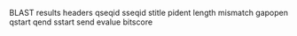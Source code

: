 BLAST results headers
qseqid 
sseqid 
stitle 
pident 
length 
mismatch 
gapopen 
qstart 
qend 
sstart 
send 
evalue 
bitscore
